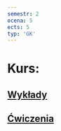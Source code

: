 ```yaml
---
semestr: 2
ocena: 5
ects: 5
typ: 'GK'
---
```


# Kurs:
## [Wykłady](Notatki/Semestr%202/Fizyka%201.1A/Wyk%C5%82ady/Wyk%C5%82ady.md)
## [Ćwiczenia](Notatki/Semestr%202/Fizyka%201.1A/%C4%86wiczenia/%C4%86wiczenia.md)
